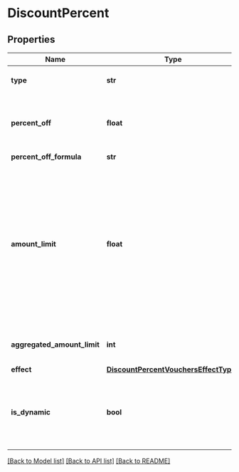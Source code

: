 # DiscountPercent


## Properties
Name | Type | Description | Notes
------------ | ------------- | ------------- | -------------
**type** | **str** | Defines the type of the voucher. | [default to 'PERCENT']
**percent_off** | **float** | The percent discount that the customer will receive. | 
**percent_off_formula** | **str** |  | [optional] 
**amount_limit** | **float** | Upper limit allowed to be applied as a discount. Value is multiplied by 100 to precisely represent 2 decimal places. For example, a $6 maximum discount is written as 600. | [optional] 
**aggregated_amount_limit** | **int** | Maximum discount amount per order. | [optional] 
**effect** | [**DiscountPercentVouchersEffectTypes**](DiscountPercentVouchersEffectTypes.md) |  | [optional] 
**is_dynamic** | **bool** | Flag indicating whether the discount was calculated using a formula. | [optional] 

[[Back to Model list]](../README.md#documentation-for-models) [[Back to API list]](../README.md#documentation-for-api-endpoints) [[Back to README]](../README.md)



